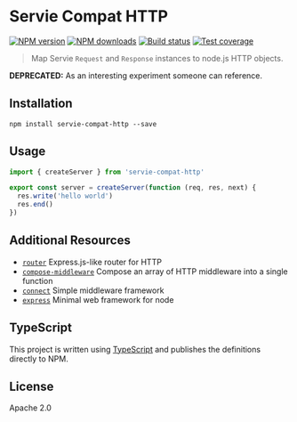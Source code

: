 # Servie Compat HTTP

[![NPM version](https://img.shields.io/npm/v/servie-compat-http.svg?style=flat)](https://npmjs.org/package/servie-compat-http)
[![NPM downloads](https://img.shields.io/npm/dm/servie-compat-http.svg?style=flat)](https://npmjs.org/package/servie-compat-http)
[![Build status](https://img.shields.io/travis/serviejs/servie-compat-http.svg?style=flat)](https://travis-ci.org/serviejs/servie-compat-http)
[![Test coverage](https://img.shields.io/coveralls/serviejs/servie-compat-http.svg?style=flat)](https://coveralls.io/r/serviejs/servie-compat-http?branch=master)

> Map Servie `Request` and `Response` instances to node.js HTTP objects.

**DEPRECATED:** As an interesting experiment someone can reference.

## Installation

```
npm install servie-compat-http --save
```

## Usage

```ts
import { createServer } from 'servie-compat-http'

export const server = createServer(function (req, res, next) {
  res.write('hello world')
  res.end()
})
```

## Additional Resources

* [`router`](https://github.com/pillarjs/router) Express.js-like router for HTTP
* [`compose-middleware`](https://github.com/blakeembrey/compose-middleware) Compose an array of HTTP middleware into a single function
* [`connect`](https://github.com/senchalabs/connect) Simple middleware framework
* [`express`](https://github.com/expressjs/express) Minimal web framework for node

## TypeScript

This project is written using [TypeScript](https://github.com/Microsoft/TypeScript) and publishes the definitions directly to NPM.

## License

Apache 2.0
